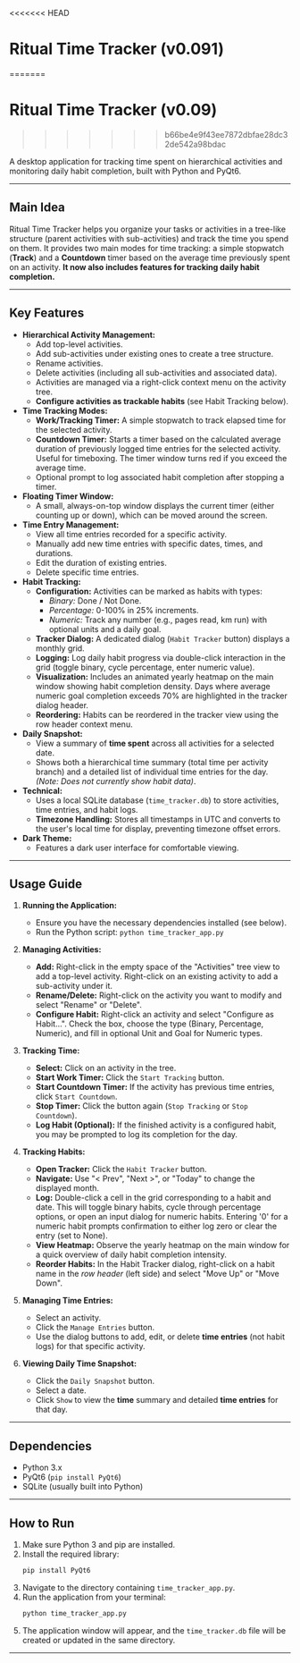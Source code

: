 <<<<<<< HEAD
# Ritual Time Tracker (v0.091)
=======
# Ritual Time Tracker (v0.09)
>>>>>>> b66be4e9f43ee7872dbfae28dc32de542a98bdac

A desktop application for tracking time spent on hierarchical activities and monitoring daily habit completion, built with Python and PyQt6.

---

## Main Idea

Ritual Time Tracker helps you organize your tasks or activities in a tree-like structure (parent activities with sub-activities) and track the time you spend on them. It provides two main modes for time tracking: a simple stopwatch (**Track**) and a **Countdown** timer based on the average time previously spent on an activity. **It now also includes features for tracking daily habit completion.**

---

## Key Features

* **Hierarchical Activity Management:**
    * Add top-level activities.
    * Add sub-activities under existing ones to create a tree structure.
    * Rename activities.
    * Delete activities (including all sub-activities and associated data).
    * Activities are managed via a right-click context menu on the activity tree.
    * **Configure activities as trackable habits** (see Habit Tracking below).
* **Time Tracking Modes:**
    * **Work/Tracking Timer:** A simple stopwatch to track elapsed time for the selected activity.
    * **Countdown Timer:** Starts a timer based on the calculated average duration of previously logged time entries for the selected activity. Useful for timeboxing. The timer window turns red if you exceed the average time.
    * Optional prompt to log associated habit completion after stopping a timer.
* **Floating Timer Window:**
    * A small, always-on-top window displays the current timer (either counting up or down), which can be moved around the screen.
* **Time Entry Management:**
    * View all time entries recorded for a specific activity.
    * Manually add new time entries with specific dates, times, and durations.
    * Edit the duration of existing entries.
    * Delete specific time entries.
* **Habit Tracking:**
    * **Configuration:** Activities can be marked as habits with types:
        * *Binary:* Done / Not Done.
        * *Percentage:* 0-100% in 25% increments.
        * *Numeric:* Track any number (e.g., pages read, km run) with optional units and a daily goal.
    * **Tracker Dialog:** A dedicated dialog (`Habit Tracker` button) displays a monthly grid.
    * **Logging:** Log daily habit progress via double-click interaction in the grid (toggle binary, cycle percentage, enter numeric value).
    * **Visualization:** Includes an animated yearly heatmap on the main window showing habit completion density. Days where average numeric goal completion exceeds 70% are highlighted in the tracker dialog header.
    * **Reordering:** Habits can be reordered in the tracker view using the row header context menu.
* **Daily Snapshot:**
    * View a summary of **time spent** across all activities for a selected date.
    * Shows both a hierarchical time summary (total time per activity branch) and a detailed list of individual time entries for the day. *(Note: Does not currently show habit data)*.
* **Technical:**
    * Uses a local SQLite database (`time_tracker.db`) to store activities, time entries, and habit logs.
    * **Timezone Handling:** Stores all timestamps in UTC and converts to the user's local time for display, preventing timezone offset errors.
* **Dark Theme:**
    * Features a dark user interface for comfortable viewing.

---

## Usage Guide

1.  **Running the Application:**
    * Ensure you have the necessary dependencies installed (see below).
    * Run the Python script: `python time_tracker_app.py`

2.  **Managing Activities:**
    * **Add:** Right-click in the empty space of the "Activities" tree view to add a top-level activity. Right-click on an existing activity to add a sub-activity under it.
    * **Rename/Delete:** Right-click on the activity you want to modify and select "Rename" or "Delete".
    * **Configure Habit:** Right-click an activity and select "Configure as Habit...". Check the box, choose the type (Binary, Percentage, Numeric), and fill in optional Unit and Goal for Numeric types.

3.  **Tracking Time:**
    * **Select:** Click on an activity in the tree.
    * **Start Work Timer:** Click the `Start Tracking` button.
    * **Start Countdown Timer:** If the activity has previous time entries, click `Start Countdown`.
    * **Stop Timer:** Click the button again (`Stop Tracking` or `Stop Countdown`).
    * **Log Habit (Optional):** If the finished activity is a configured habit, you may be prompted to log its completion for the day.

4.  **Tracking Habits:**
    * **Open Tracker:** Click the `Habit Tracker` button.
    * **Navigate:** Use "< Prev", "Next >", or "Today" to change the displayed month.
    * **Log:** Double-click a cell in the grid corresponding to a habit and date. This will toggle binary habits, cycle through percentage options, or open an input dialog for numeric habits. Entering '0' for a numeric habit prompts confirmation to either log zero or clear the entry (set to None).
    * **View Heatmap:** Observe the yearly heatmap on the main window for a quick overview of daily habit completion intensity.
    * **Reorder Habits:** In the Habit Tracker dialog, right-click on a habit name in the *row header* (left side) and select "Move Up" or "Move Down".

5.  **Managing Time Entries:**
    * Select an activity.
    * Click the `Manage Entries` button.
    * Use the dialog buttons to add, edit, or delete **time entries** (not habit logs) for that specific activity.

6.  **Viewing Daily Time Snapshot:**
    * Click the `Daily Snapshot` button.
    * Select a date.
    * Click `Show` to view the **time** summary and detailed **time entries** for that day.

---

## Dependencies

* Python 3.x
* PyQt6 (`pip install PyQt6`)
* SQLite (usually built into Python)

---

## How to Run

1.  Make sure Python 3 and pip are installed.
2.  Install the required library:
    ```bash
    pip install PyQt6
    ```
3.  Navigate to the directory containing `time_tracker_app.py`.
4.  Run the application from your terminal:
    ```bash
    python time_tracker_app.py
    ```
5.  The application window will appear, and the `time_tracker.db` file will be created or updated in the same directory.

---
